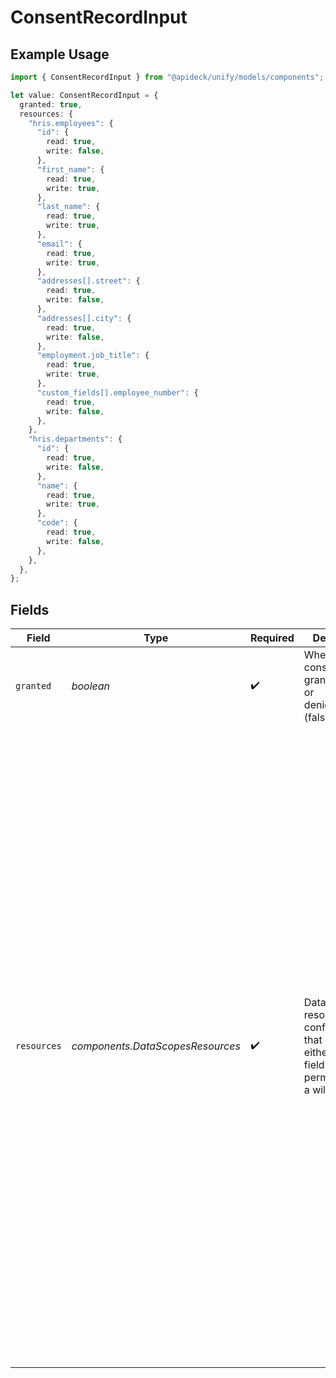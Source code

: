 # ConsentRecordInput

## Example Usage

```typescript
import { ConsentRecordInput } from "@apideck/unify/models/components";

let value: ConsentRecordInput = {
  granted: true,
  resources: {
    "hris.employees": {
      "id": {
        read: true,
        write: false,
      },
      "first_name": {
        read: true,
        write: true,
      },
      "last_name": {
        read: true,
        write: true,
      },
      "email": {
        read: true,
        write: true,
      },
      "addresses[].street": {
        read: true,
        write: false,
      },
      "addresses[].city": {
        read: true,
        write: false,
      },
      "employment.job_title": {
        read: true,
        write: true,
      },
      "custom_fields[].employee_number": {
        read: true,
        write: false,
      },
    },
    "hris.departments": {
      "id": {
        read: true,
        write: false,
      },
      "name": {
        read: true,
        write: true,
      },
      "code": {
        read: true,
        write: false,
      },
    },
  },
};
```

## Fields

| Field                                                                                                                                                                                                                                                                                                                                                                                                                                                                                                                                                                                                  | Type                                                                                                                                                                                                                                                                                                                                                                                                                                                                                                                                                                                                   | Required                                                                                                                                                                                                                                                                                                                                                                                                                                                                                                                                                                                               | Description                                                                                                                                                                                                                                                                                                                                                                                                                                                                                                                                                                                            | Example                                                                                                                                                                                                                                                                                                                                                                                                                                                                                                                                                                                                |
| ------------------------------------------------------------------------------------------------------------------------------------------------------------------------------------------------------------------------------------------------------------------------------------------------------------------------------------------------------------------------------------------------------------------------------------------------------------------------------------------------------------------------------------------------------------------------------------------------------ | ------------------------------------------------------------------------------------------------------------------------------------------------------------------------------------------------------------------------------------------------------------------------------------------------------------------------------------------------------------------------------------------------------------------------------------------------------------------------------------------------------------------------------------------------------------------------------------------------------ | ------------------------------------------------------------------------------------------------------------------------------------------------------------------------------------------------------------------------------------------------------------------------------------------------------------------------------------------------------------------------------------------------------------------------------------------------------------------------------------------------------------------------------------------------------------------------------------------------------ | ------------------------------------------------------------------------------------------------------------------------------------------------------------------------------------------------------------------------------------------------------------------------------------------------------------------------------------------------------------------------------------------------------------------------------------------------------------------------------------------------------------------------------------------------------------------------------------------------------ | ------------------------------------------------------------------------------------------------------------------------------------------------------------------------------------------------------------------------------------------------------------------------------------------------------------------------------------------------------------------------------------------------------------------------------------------------------------------------------------------------------------------------------------------------------------------------------------------------------ |
| `granted`                                                                                                                                                                                                                                                                                                                                                                                                                                                                                                                                                                                              | *boolean*                                                                                                                                                                                                                                                                                                                                                                                                                                                                                                                                                                                              | :heavy_check_mark:                                                                                                                                                                                                                                                                                                                                                                                                                                                                                                                                                                                     | Whether consent was granted (true) or denied/revoked (false)                                                                                                                                                                                                                                                                                                                                                                                                                                                                                                                                           | true                                                                                                                                                                                                                                                                                                                                                                                                                                                                                                                                                                                                   |
| `resources`                                                                                                                                                                                                                                                                                                                                                                                                                                                                                                                                                                                            | *components.DataScopesResources*                                                                                                                                                                                                                                                                                                                                                                                                                                                                                                                                                                       | :heavy_check_mark:                                                                                                                                                                                                                                                                                                                                                                                                                                                                                                                                                                                     | Data scopes resource configuration that can be either detailed field permissions or a wildcard                                                                                                                                                                                                                                                                                                                                                                                                                                                                                                         | {<br/>"hris.employees": {<br/>"id": {<br/>"read": true,<br/>"write": false<br/>},<br/>"first_name": {<br/>"read": true,<br/>"write": true<br/>},<br/>"last_name": {<br/>"read": true,<br/>"write": true<br/>},<br/>"email": {<br/>"read": true,<br/>"write": true<br/>},<br/>"addresses[].street": {<br/>"read": true,<br/>"write": false<br/>},<br/>"addresses[].city": {<br/>"read": true,<br/>"write": false<br/>},<br/>"employment.job_title": {<br/>"read": true,<br/>"write": true<br/>},<br/>"custom_fields[].employee_number": {<br/>"read": true,<br/>"write": false<br/>}<br/>},<br/>"hris.departments": {<br/>"id": {<br/>"read": true,<br/>"write": false<br/>},<br/>"name": {<br/>"read": true,<br/>"write": true<br/>},<br/>"code": {<br/>"read": true,<br/>"write": false<br/>}<br/>}<br/>} |